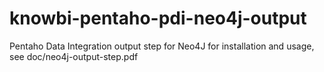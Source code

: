 # knowbi-pentaho-pdi-neo4j-output
Pentaho Data Integration output step for Neo4J
for installation and usage, see doc/neo4j-output-step.pdf
